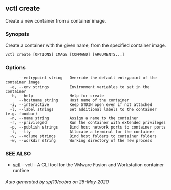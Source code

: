 ## vctl create

Create a new container from a container image.

### Synopsis

Create a container with the given name, from the specified container image.

```
vctl create [OPTIONS] IMAGE [COMMAND] [ARGUMENTS...]
```

### Options

```
      --entrypoint string   Override the default entrypoint of the container image
  -e, --env strings         Environment variables to set in the container
  -h, --help                Help for create
      --hostname string     Host name of the container
  -i, --interactive         Keep STDIN open even if not attached
  -l, --label strings       Set additional labels to the container (e.g. foo=bar)
  -n, --name string         Assign a name to the container
  -r, --privileged          Run the container with extended privileges
  -p, --publish strings     Bind host network ports to container ports
  -t, --tty                 Allocate a terminal for the container
  -v, --volume strings      Bind host folders to container folders
  -w, --workdir string      Working directory of the new process
```

### SEE ALSO

* [vctl](vctl.md)	 - vctl - A CLI tool for the VMware Fusion and Workstation container runtime

###### Auto generated by spf13/cobra on 28-May-2020
